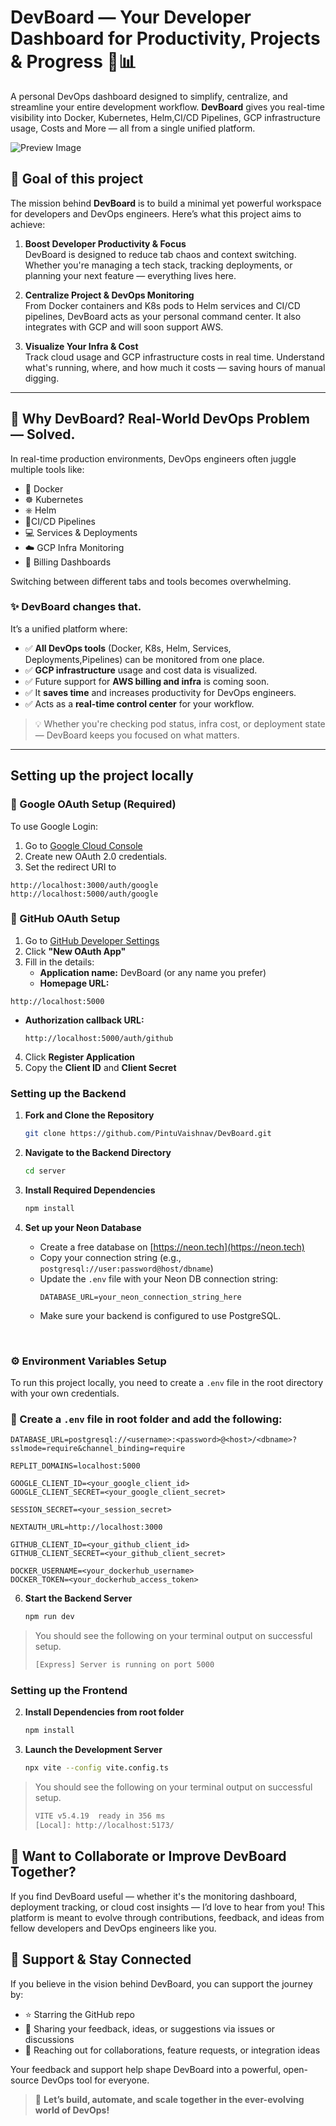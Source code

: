 # DevBoard — Your Developer Dashboard for Productivity, Projects & Progress 🧠📊

A personal DevOps dashboard designed to simplify, centralize, and streamline your entire development workflow. **DevBoard** gives you real-time visibility into Docker, Kubernetes, Helm,CI/CD Pipelines, GCP infrastructure usage, Costs and More — all from a single unified platform.

![Preview Image](https://raw.githubusercontent.com/PintuVaishanv/post-images/refs/heads/main/5c58188f-c380-42e4-ac1a-29a2dd3d741a.png)


## 🎯 Goal of this project

The mission behind **DevBoard** is to build a minimal yet powerful workspace for developers and DevOps engineers. Here’s what this project aims to achieve:

1. **Boost Developer Productivity & Focus**  
   DevBoard is designed to reduce tab chaos and context switching. Whether you're managing a tech stack, tracking deployments, or planning your next feature — everything lives here.

2. **Centralize Project & DevOps Monitoring**  
   From Docker containers and K8s pods to Helm services and CI/CD pipelines, DevBoard acts as your personal command center. It also integrates with GCP and will soon support AWS.

3. **Visualize Your Infra & Cost**  
   Track cloud usage and GCP infrastructure costs in real time. Understand what's running, where, and how much it costs — saving hours of manual digging.

---

## 🔧 Why DevBoard? Real-World DevOps Problem — Solved.

In real-time production environments, DevOps engineers often juggle multiple tools like:

- 🐳 Docker  
- ☸️ Kubernetes  
- ⎈ Helm
- 🔄CI/CD Pipelines  
- 💻 Services & Deployments  
- ☁️ GCP Infra Monitoring  
- 💸 Billing Dashboards  

Switching between different tabs and tools becomes overwhelming.

### ✨ **DevBoard changes that.**

It’s a unified platform where:

- ✅ **All DevOps tools** (Docker, K8s, Helm, Services, Deployments,Pipelines) can be monitored from one place.  
- ✅ **GCP infrastructure** usage and cost data is visualized.  
- ✅ Future support for **AWS billing and infra** is coming soon.  
- ✅ It **saves time** and increases productivity for DevOps engineers.  
- ✅ Acts as a **real-time control center** for your workflow.  

> 💡 Whether you're checking pod status, infra cost, or deployment state — DevBoard keeps you focused on what matters.

---

## Setting up the project locally

### 🔐 Google OAuth Setup (Required)
To use Google Login:

1. Go to [Google Cloud Console](https://console.cloud.google.com/)
2. Create new OAuth 2.0 credentials.
3. Set the redirect URI to
```
http://localhost:3000/auth/google
http://localhost:5000/auth/google
```

### 🐙 GitHub OAuth Setup

1. Go to [GitHub Developer Settings](https://github.com/settings/developers)
2. Click **"New OAuth App"**
3. Fill in the details:
   - **Application name:** DevBoard (or any name you prefer)
   - **Homepage URL:**
```
http://localhost:5000
```
   - **Authorization callback URL:**
     ```
     http://localhost:5000/auth/github
     ```
4. Click **Register Application**
5. Copy the **Client ID** and **Client Secret**


### Setting up the Backend

1. **Fork and Clone the Repository**

   ```bash
   git clone https://github.com/PintuVaishnav/DevBoard.git
   ```

2. **Navigate to the Backend Directory**

   ```bash
   cd server
   ```

3. **Install Required Dependencies**

   ```bash
   npm install
   ```

4. **Set up your Neon Database**

   - Create a free database on [https://neon.tech](https://neon.tech)
   - Copy your connection string (e.g., `postgresql://user:password@host/dbname`)
   - Update the `.env` file with your Neon DB connection string:
     ```env
     DATABASE_URL=your_neon_connection_string_here
     ```
   - Make sure your backend is configured to use PostgreSQL.
<br>

### ⚙️ Environment Variables Setup

To run this project locally, you need to create a `.env` file in the root directory with your own credentials.

### 📄 Create a `.env` file in root folder and add the following:

```env
DATABASE_URL=postgresql://<username>:<password>@<host>/<dbname>?sslmode=require&channel_binding=require

REPLIT_DOMAINS=localhost:5000

GOOGLE_CLIENT_ID=<your_google_client_id>
GOOGLE_CLIENT_SECRET=<your_google_client_secret>

SESSION_SECRET=<your_session_secret>

NEXTAUTH_URL=http://localhost:3000

GITHUB_CLIENT_ID=<your_github_client_id>
GITHUB_CLIENT_SECRET=<your_github_client_secret>

DOCKER_USERNAME=<your_dockerhub_username>
DOCKER_TOKEN=<your_dockerhub_access_token>
```

6. **Start the Backend Server**

   ```bash
   npm run dev
   ```

 > You should see the following on your terminal output on successful setup.
   >
   > ```bash
   > [Express] Server is running on port 5000 
  >```

### Setting up the Frontend



2. **Install Dependencies from root folder**

   ```bash
   npm install
   ```

3. **Launch the Development Server**

   ```bash
   npx vite --config vite.config.ts
   ```
> You should see the following on your terminal output on successful setup.
   >
   > ```bash
   >VITE v5.4.19  ready in 356 ms
   > [Local]: http://localhost:5173/ 
  >```

  ## 🌟 Want to Collaborate or Improve DevBoard Together?

If you find DevBoard useful — whether it's the monitoring dashboard, deployment tracking, or cloud cost insights — I’d love to hear from you! This platform is meant to evolve through contributions, feedback, and ideas from fellow developers and DevOps engineers like you.

## 💖 Support & Stay Connected

If you believe in the vision behind DevBoard, you can support the journey by:

- ⭐ Starring the GitHub repo  
- 💬 Sharing your feedback, ideas, or suggestions via issues or discussions  
- 🤝 Reaching out for collaborations, feature requests, or integration ideas  

Your feedback and support help shape DevBoard into a powerful, open-source DevOps tool for everyone.

> 🚀 **Let’s build, automate, and scale together in the ever-evolving world of DevOps!**
